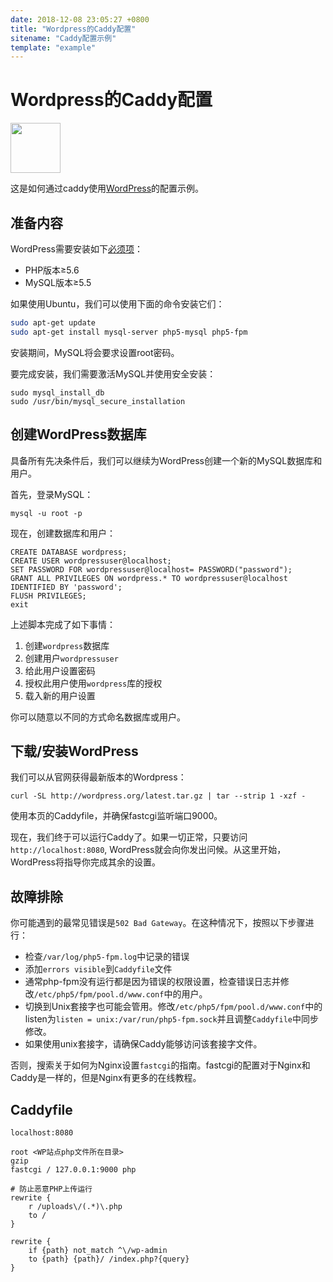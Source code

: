 ```yaml
---
date: 2018-12-08 23:05:27 +0800
title: "Wordpress的Caddy配置"
sitename: "Caddy配置示例"
template: "example"
---
```


# Wordpress的Caddy配置

<img src="https://s.w.org/style/images/wporg-logo.svg?3" height="80"/>

这是如何通过caddy使用[WordPress](https://wordpress.org/)的配置示例。

## 准备内容

WordPress需要安装如下[必须项](https://wordpress.org/about/requirements/)：

- PHP版本≥5.6
- MySQL版本≥5.5

如果使用Ubuntu，我们可以使用下面的命令安装它们：

```bash
sudo apt-get update
sudo apt-get install mysql-server php5-mysql php5-fpm
```

安装期间，MySQL将会要求设置root密码。

要完成安装，我们需要激活MySQL并使用安全安装：

````
sudo mysql_install_db
sudo /usr/bin/mysql_secure_installation
````

## 创建WordPress数据库

具备所有先决条件后，我们可以继续为WordPress创建一个新的MySQL数据库和用户。


首先，登录MySQL：
````
mysql -u root -p
````

现在，创建数据库和用户：

````
CREATE DATABASE wordpress;
CREATE USER wordpressuser@localhost;
SET PASSWORD FOR wordpressuser@localhost= PASSWORD("password");
GRANT ALL PRIVILEGES ON wordpress.* TO wordpressuser@localhost IDENTIFIED BY 'password';
FLUSH PRIVILEGES;
exit
````

上述脚本完成了如下事情：
1. 创建`wordpress`数据库
2. 创建用户`wordpressuser`
3. 给此用户设置密码
4. 授权此用户使用`wordpress`库的授权
5. 载入新的用户设置

你可以随意以不同的方式命名数据库或用户。

## 下载/安装WordPress

我们可以从官网获得最新版本的Wordpress：

````
curl -SL http://wordpress.org/latest.tar.gz | tar --strip 1 -xzf -
````
使用本页的Caddyfile，并确保fastcgi监听端口9000。

现在，我们终于可以运行Caddy了。如果一切正常，只要访问`http://localhost:8080`, WordPress就会向你发出问候。从这里开始，WordPress将指导你完成其余的设置。

## 故障排除

你可能遇到的最常见错误是`502 Bad Gateway`。在这种情况下，按照以下步骤进行：

- 检查`/var/log/php5-fpm.log`中记录的错误
- 添加`errors visible`到`Caddyfile`文件
- 通常php-fpm没有运行都是因为错误的权限设置，检查错误日志并修改`/etc/php5/fpm/pool.d/www.conf`中的用户。
- 切换到Unix套接字也可能会管用。修改`/etc/php5/fpm/pool.d/www.conf`中的listen为`listen = unix:/var/run/php5-fpm.sock`并且调整`Caddyfile`中同步修改。
- 如果使用unix套接字，请确保Caddy能够访问该套接字文件。

否则，搜索关于如何为Nginx设置`fastcgi`的指南。fastcgi的配置对于Nginx和Caddy是一样的，但是Nginx有更多的在线教程。

## Caddyfile

```caddy
localhost:8080

root <WP站点php文件所在目录>
gzip
fastcgi / 127.0.0.1:9000 php

# 防止恶意PHP上传运行
rewrite {
	r /uploads\/(.*)\.php
	to /
}

rewrite {
	if {path} not_match ^\/wp-admin
	to {path} {path}/ /index.php?{query}
}
```